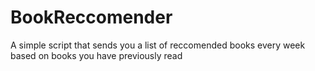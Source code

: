 # BookReccomender
A simple script that sends you a list of reccomended books every week based on books you have previously read
